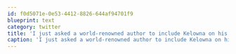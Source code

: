 ```yaml
---
id: f0d5071e-0e53-4412-8826-644af94701f9
blueprint: text
category: twitter
title: 'I just asked a world-renowned author to include Kelowna on his international book tour. You never know!'
caption: 'I just asked a world-renowned author to include Kelowna on his international book tour. You never know!'
---
```

